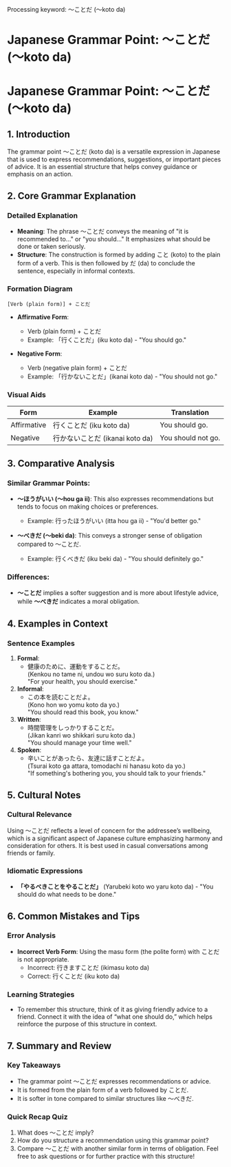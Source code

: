 Processing keyword: ～ことだ (〜koto da)
# Japanese Grammar Point: ～ことだ (〜koto da)
# Japanese Grammar Point: ～ことだ (〜koto da)
## 1. Introduction
The grammar point ～ことだ (koto da) is a versatile expression in Japanese that is used to express recommendations, suggestions, or important pieces of advice. It is an essential structure that helps convey guidance or emphasis on an action.
## 2. Core Grammar Explanation
### Detailed Explanation
- **Meaning**: The phrase ～ことだ conveys the meaning of "it is recommended to..." or "you should..." It emphasizes what should be done or taken seriously.
- **Structure**: The construction is formed by adding こと (koto) to the plain form of a verb. This is then followed by だ (da) to conclude the sentence, especially in informal contexts.
### Formation Diagram
```
[Verb (plain form)] + ことだ
```
- **Affirmative Form**: 
  - Verb (plain form) + ことだ
  - Example: 「行くことだ」(iku koto da) - "You should go."
  
- **Negative Form**: 
  - Verb (negative plain form) + ことだ
  - Example: 「行かないことだ」(ikanai koto da) - "You should not go."
### Visual Aids
| Form         | Example              | Translation                  |
|--------------|----------------------|------------------------------|
| Affirmative  | 行くことだ (iku koto da) | You should go.              |
| Negative     | 行かないことだ (ikanai koto da) | You should not go.         |
## 3. Comparative Analysis
### Similar Grammar Points:
- **～ほうがいい (〜hou ga ii)**: This also expresses recommendations but tends to focus on making choices or preferences.
  - Example: 行ったほうがいい (itta hou ga ii) - "You'd better go."
  
- **～べきだ (～beki da)**: This conveys a stronger sense of obligation compared to ～ことだ.
  - Example: 行くべきだ (iku beki da) - "You should definitely go."
### Differences:
- **～ことだ** implies a softer suggestion and is more about lifestyle advice, while **～べきだ** indicates a moral obligation.
## 4. Examples in Context
### Sentence Examples
1. **Formal**: 
   - 健康のために、運動をすることだ。  
   (Kenkou no tame ni, undou wo suru koto da.)  
   "For your health, you should exercise."
2. **Informal**: 
   - この本を読むことだよ。  
   (Kono hon wo yomu koto da yo.)  
   "You should read this book, you know."
3. **Written**: 
   - 時間管理をしっかりすることだ。  
   (Jikan kanri wo shikkari suru koto da.)  
   "You should manage your time well."
4. **Spoken**: 
   - 辛いことがあったら、友達に話すことだよ。  
   (Tsurai koto ga attara, tomodachi ni hanasu koto da yo.)  
   "If something's bothering you, you should talk to your friends."
## 5. Cultural Notes
### Cultural Relevance
Using ～ことだ reflects a level of concern for the addressee’s wellbeing, which is a significant aspect of Japanese culture emphasizing harmony and consideration for others. It is best used in casual conversations among friends or family.
### Idiomatic Expressions
- **「やるべきことをやることだ」** (Yarubeki koto wo yaru koto da) - "You should do what needs to be done."
## 6. Common Mistakes and Tips
### Error Analysis
- **Incorrect Verb Form**: Using the masu form (the polite form) with ことだ is not appropriate.
  - Incorrect: 行きますことだ (ikimasu koto da)
  - Correct: 行くことだ (iku koto da)
### Learning Strategies
- To remember this structure, think of it as giving friendly advice to a friend. Connect it with the idea of “what one should do,” which helps reinforce the purpose of this structure in context.
## 7. Summary and Review
### Key Takeaways
- The grammar point ～ことだ expresses recommendations or advice.
- It is formed from the plain form of a verb followed by ことだ.
- It is softer in tone compared to similar structures like ～べきだ.
### Quick Recap Quiz
1. What does ～ことだ imply?
2. How do you structure a recommendation using this grammar point?
3. Compare ～ことだ with another similar form in terms of obligation.
Feel free to ask questions or for further practice with this structure!
